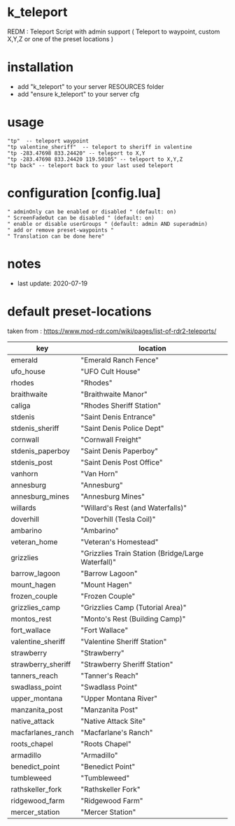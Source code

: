 # k_teleport
REDM : Teleport Script with admin support ( Teleport to waypoint, custom X,Y,Z or one of the preset locations )

# installation
- add "k_teleport" to your server RESOURCES folder
- add "ensure k_teleport" to your server cfg

# usage
    "tp"  -- teleport waypoint
    "tp valentine_sheriff"  -- teleport to sheriff in valentine
    "tp -283.47698 833.24420" -- teleport to X,Y 
    "tp -283.47698 833.24420 119.50105" -- teleport to X,Y,Z
    "tp back" -- teleport back to your last used teleport
    
# configuration [config.lua]
    " adminOnly can be enabled or disabled " (default: on)
    " ScreenFadeOut can be disabled " (default: on)
    " enable or disable userGroups " (default: admin AND superadmin)
    " add or remove preset-waypoints " 
    " Translation can be done here"
    
# notes
- last update: 2020-07-19

# default preset-locations
taken from : https://www.mod-rdr.com/wiki/pages/list-of-rdr2-teleports/

| key  | location |
| ------------- | ------------- |
| emerald | "Emerald Ranch Fence" |
| ufo_house | "UFO Cult House" |
| rhodes | "Rhodes" |
| braithwaite | "Braithwaite Manor" |
| caliga | "Rhodes Sheriff Station" |
| stdenis | "Saint Denis Entrance" |
| stdenis_sheriff | "Saint Denis Police Dept" |
| cornwall | "Cornwall Freight" |
| stdenis_paperboy | "Saint Denis Paperboy" |
| stdenis_post | "Saint Denis Post Office" |
| vanhorn | "Van Horn" |
| annesburg | "Annesburg" |
| annesburg_mines | "Annesburg Mines" |
| willards | "Willard's Rest (and Waterfalls)" |
| doverhill | "Doverhill (Tesla Coil)" |
| ambarino | "Ambarino" |
| veteran_home | "Veteran's Homestead" |
| grizzlies | "Grizzlies Train Station (Bridge/Large Waterfall)" |
| barrow_lagoon | "Barrow Lagoon" |
| mount_hagen | "Mount Hagen" |
| frozen_couple | "Frozen Couple" |
| grizzlies_camp | "Grizzlies Camp (Tutorial Area)" |
| montos_rest | "Monto's Rest (Building Camp)" |
| fort_wallace | "Fort Wallace" |
| valentine_sheriff | "Valentine Sheriff Station" |
| strawberry | "Strawberry" |
| strawberry_sheriff | "Strawberry Sheriff Station" |
| tanners_reach | "Tanner's Reach" |
| swadlass_point | "Swadlass Point" |
| upper_montana | "Upper Montana River" |
| manzanita_post | "Manzanita Post" |
| native_attack | "Native Attack Site" |
| macfarlanes_ranch | "Macfarlane's Ranch" |
| roots_chapel | "Roots Chapel" |
| armadillo | "Armadillo" |
| benedict_point | "Benedict Point" |
| tumbleweed | "Tumbleweed" |
| rathskeller_fork | "Rathskeller Fork" |
| ridgewood_farm | "Ridgewood Farm" |
| mercer_station | "Mercer Station" |




    
